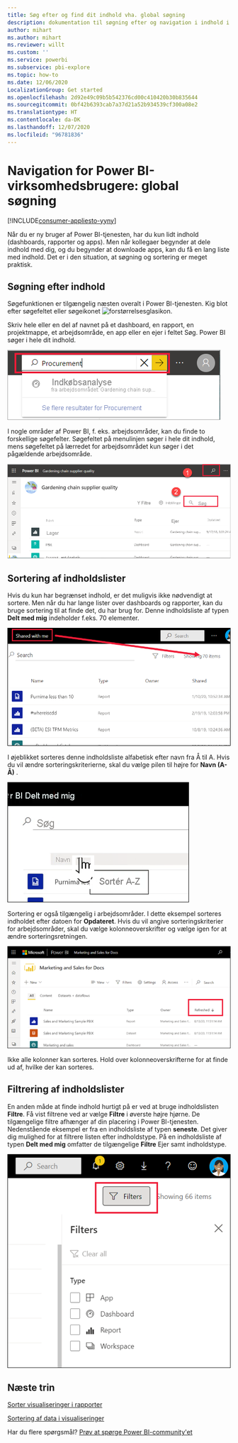 ```yaml
---
title: Søg efter og find dit indhold vha. global søgning
description: dokumentation til søgning efter og navigation i indhold i Power BI-tjenesten
author: mihart
ms.author: mihart
ms.reviewer: willt
ms.custom: ''
ms.service: powerbi
ms.subservice: pbi-explore
ms.topic: how-to
ms.date: 12/06/2020
LocalizationGroup: Get started
ms.openlocfilehash: 2d92e49c09b5b542376cd00c410420b30b835644
ms.sourcegitcommit: 0bf42b6393cab7a37d21a52b934539cf300a08e2
ms.translationtype: HT
ms.contentlocale: da-DK
ms.lasthandoff: 12/07/2020
ms.locfileid: "96781836"
---
```

# <a name="navigation-for-power-bi-business-users-global-search"></a>Navigation for Power BI-virksomhedsbrugere: global søgning

[!INCLUDE[consumer-appliesto-yyny](../includes/consumer-appliesto-yyny.md)]



Når du er ny bruger af Power BI-tjenesten, har du kun lidt indhold (dashboards, rapporter og apps). Men når kollegaer begynder at dele indhold med dig, og du begynder at downloade apps, kan du få en lang liste med indhold. Det er i den situation, at søgning og sortering er meget praktisk.

## <a name="searching-for-content"></a>Søgning efter indhold
 Søgefunktionen er tilgængelig næsten overalt i Power BI-tjenesten. Kig blot efter søgefeltet eller søgeikonet ![forstørrelsesglasikon](./media/end-user-search-sort/power-bi-search-icon.png).

 Skriv hele eller en del af navnet på et dashboard, en rapport, en projektmappe, et arbejdsområde, en app eller en ejer i feltet Søg. Power BI søger i hele dit indhold. 

 ![Skærmbillede, der viser søgefeltet med ordet Indkøb angivet.](./media/end-user-search-sort/power-bi-search-field.png) 

 I nogle områder af Power BI, f. eks. arbejdsområder, kan du finde to forskellige søgefelter. Søgefeltet på menulinjen søger i hele dit indhold, mens søgefeltet på lærredet for arbejdsområdet kun søger i det pågældende arbejdsområde.

 ![søg i et arbejdsområde](./media/end-user-search-sort/power-bi-search-fields.png) 

## <a name="sorting-content-lists"></a>Sortering af indholdslister

Hvis du kun har begrænset indhold, er det muligvis ikke nødvendigt at sortere.  Men når du har lange lister over dashboards og rapporter, kan du bruge sortering til at finde det, du har brug for. Denne indholdsliste af typen **Delt med mig** indeholder f.eks. 70 elementer. 

![delt med mig-indholdsliste](./media/end-user-search-sort/power-bi-a-to-z.png)

I øjeblikket sorteres denne indholdsliste alfabetisk efter navn fra Å til A. Hvis du vil ændre sorteringskriterierne, skal du vælge pilen til højre for **Navn (A-Å)** .

![Rullemenuen Sortér](./media/end-user-search-sort/power-bi-sort-z-to-a.png)


Sortering er også tilgængelig i arbejdsområder. I dette eksempel sorteres indholdet efter datoen for **Opdateret**. Hvis du vil angive sorteringskriterier for arbejdsområder, skal du vælge kolonneoverskrifter og vælge igen for at ændre sorteringsretningen. 


![søg efter en rapport](./media/end-user-search-sort/power-bi-refreshed.png)

Ikke alle kolonner kan sorteres. Hold over kolonneoverskrifterne for at finde ud af, hvilke der kan sorteres.

## <a name="filtering-content-lists"></a>Filtrering af indholdslister
En anden måde at finde indhold hurtigt på er ved at bruge indholdslisten **Filtre**. Få vist filtrene ved ar vælge **Filtre** i øverste højre hjørne. De tilgængelige filtre afhænger af din placering i Power BI-tjenesten.  Nedenstående eksempel er fra en indholdsliste af typen **seneste**.  Det giver dig mulighed for at filtrere listen efter indholdstype.  På en indholdsliste af typen **Delt med mig** omfatter de tilgængelige **Filtre** Ejer samt indholdstype.

![Skærmbillede af filter på indholdsliste.](./media/end-user-search-sort/power-bi-sort-filters.png)


## <a name="next-steps"></a>Næste trin
[Sorter visualiseringer i rapporter](end-user-change-sort.md)

[Sortering af data i visualiseringer](end-user-change-sort.md)

Har du flere spørgsmål? [Prøv at spørge Power BI-community'et](https://community.powerbi.com/)
